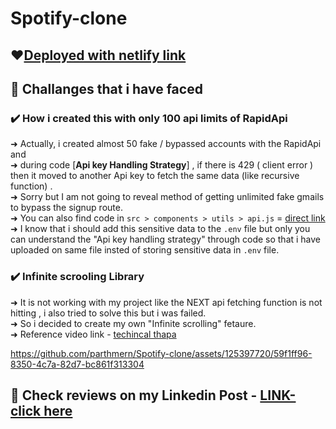 # Spotify-clone

## ❤️[Deployed with netlify link](https://spotify-clone-parthpatel.netlify.app/)

## 💚 Challanges that i have faced 

### ✔️ How i created this with only 100 api limits of RapidApi
➜ Actually, i created almost 50 fake / bypassed accounts with the RapidApi and <br/>
➜ during code [**Api key Handling Strategy**] , if there is 429 ( client error ) then it moved to another Api key to fetch the same data (like recursive function) . <br/>
➜ Sorry but I am not going to reveal method of getting unlimited fake gmails to bypass the signup route. <br/>
➜ You can also find code in `src > components > utils > api.js` = [direct link](https://github.com/parthmern/Spotify-clone/blob/master/src/components/utils/api.js) <br/>
➜ I know that i should add this sensitive data to the `.env` file but only you can understand the "Api key handling strategy" through code so that i have uploaded on same file insted of storing sensitive data in `.env` file. <br/>

### ✔️ Infinite scrooling Library
➜ It is not working with my project like the NEXT api fetching function is not hitting , i also tried to solve this but i was failed. <br/>
➜ So i decided to create my own "Infinite scrolling" fetaure. <br/>
➜ Reference video link - [techincal thapa](https://youtu.be/F51xUcV3uH0?si=lm2g47tZiW2X3Rg7) <br/>


https://github.com/parthmern/Spotify-clone/assets/125397720/59f1ff96-8350-4c7a-82d7-bc861f313304

## 💛 Check reviews on my Linkedin Post - [LINK-click here ](https://www.linkedin.com/posts/parth-patel-a148b6257_spotifyclone-reactjs-musicloversunite-activity-7114636432056459264-Etw7?utm_source=share&utm_medium=member_android)


